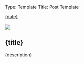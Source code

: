Type: Template
Title: Post Template

<div class="post-info">
    <i class="fa-solid fa-clock"></i> <a href="{permalink}">{date}</a>
</div>
<br>
<article>
        <div class="post-image-th">
        <img src="{image}">
    </div>
    <div class="post-title">
    <h1 class="large">{title}</h1>
    </div>
<p>{description}</p>
<br>
</article>
</div>
</div>
		